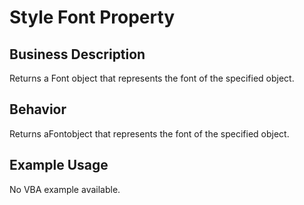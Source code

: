 # Style Font Property

## Business Description
Returns a Font object that represents the font of the specified object.

## Behavior
Returns aFontobject that represents the font of the specified object.

## Example Usage
No VBA example available.